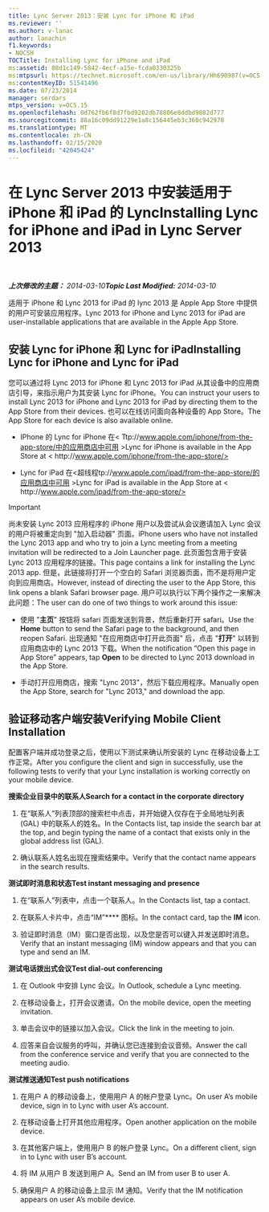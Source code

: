 ```yaml
---
title: Lync Server 2013：安装 Lync for iPhone 和 iPad
ms.reviewer: ''
ms.author: v-lanac
author: lanachin
f1.keywords:
- NOCSH
TOCTitle: Installing Lync for iPhone and iPad
ms:assetid: 88d1c149-5842-4ecf-a15e-fcda0330325b
ms:mtpsurl: https://technet.microsoft.com/en-us/library/Hh690987(v=OCS.15)
ms:contentKeyID: 51541496
ms.date: 07/23/2014
manager: serdars
mtps_version: v=OCS.15
ms.openlocfilehash: 0d762fb6f8d7fbd9202db78806e8ddbd9082d777
ms.sourcegitcommit: 88a16c09dd91229e1a8c156445eb3c360c942978
ms.translationtype: MT
ms.contentlocale: zh-CN
ms.lasthandoff: 02/15/2020
ms.locfileid: "42045424"
---
```

<div data-xmlns="http://www.w3.org/1999/xhtml">

<div class="topic" data-xmlns="http://www.w3.org/1999/xhtml" data-msxsl="urn:schemas-microsoft-com:xslt" data-cs="http://msdn.microsoft.com/">

<div data-asp="http://msdn2.microsoft.com/asp">

# <a name="installing-lync-for-iphone-and-ipad-in-lync-server-2013"></a><span data-ttu-id="d091f-102">在 Lync Server 2013 中安装适用于 iPhone 和 iPad 的 Lync</span><span class="sxs-lookup"><span data-stu-id="d091f-102">Installing Lync for iPhone and iPad in Lync Server 2013</span></span>

</div>

<div id="mainSection">

<div id="mainBody">

<span> </span>

<span data-ttu-id="d091f-103">_**上次修改的主题：** 2014-03-10_</span><span class="sxs-lookup"><span data-stu-id="d091f-103">_**Topic Last Modified:** 2014-03-10_</span></span>

<span data-ttu-id="d091f-104">适用于 iPhone 和 Lync 2013 for iPad 的 lync 2013 是 Apple App Store 中提供的用户可安装应用程序。</span><span class="sxs-lookup"><span data-stu-id="d091f-104">Lync 2013 for iPhone and Lync 2013 for iPad are user-installable applications that are available in the Apple App Store.</span></span>

<div>

## <a name="installing-lync-for-iphone-and-lync-for-ipad"></a><span data-ttu-id="d091f-105">安装 Lync for iPhone 和 Lync for iPad</span><span class="sxs-lookup"><span data-stu-id="d091f-105">Installing Lync for iPhone and Lync for iPad</span></span>

<span data-ttu-id="d091f-106">您可以通过将 Lync 2013 for iPhone 和 Lync 2013 for iPad 从其设备中的应用商店引导，来指示用户为其安装 Lync for iPhone。</span><span class="sxs-lookup"><span data-stu-id="d091f-106">You can instruct your users to install Lync 2013 for iPhone and Lync 2013 for iPad by directing them to the App Store from their devices.</span></span> <span data-ttu-id="d091f-107">也可以在线访问面向各种设备的 App Store。</span><span class="sxs-lookup"><span data-stu-id="d091f-107">The App Store for each device is also available online.</span></span>

  - <span data-ttu-id="d091f-108">IPhone 的 Lync for iPhone 在\< <span></span>Ttp://www.apple.com/iphone/from-the-app-store/中的应用商店中可用 ></span><span class="sxs-lookup"><span data-stu-id="d091f-108">Lync for iPhone is available in the App Store at \< h<span></span>ttp://www.apple.com/iphone/from-the-app-store/></span></span>

  - <span data-ttu-id="d091f-109">Lync for iPad 在\<超线程<span></span>tp://www.apple.com/ipad/from-the-app-store/的应用商店中可用 ></span><span class="sxs-lookup"><span data-stu-id="d091f-109">Lync for iPad is available in the App Store at \< ht<span></span>tp://www.apple.com/ipad/from-the-app-store/></span></span>

<div>


> [!IMPORTANT]  
> <span data-ttu-id="d091f-110">尚未安装 Lync 2013 应用程序的 iPhone 用户以及尝试从会议邀请加入 Lync 会议的用户将被重定向到 "加入启动器" 页面。</span><span class="sxs-lookup"><span data-stu-id="d091f-110">iPhone users who have not installed the Lync 2013 app and who try to join a Lync meeting from a meeting invitation will be redirected to a Join Launcher page.</span></span> <span data-ttu-id="d091f-111">此页面包含用于安装 Lync 2013 应用程序的链接。</span><span class="sxs-lookup"><span data-stu-id="d091f-111">This page contains a link for installing the Lync 2013 app.</span></span> <span data-ttu-id="d091f-112">但是，此链接将打开一个空白的 Safari 浏览器页面，而不是将用户定向到应用商店。</span><span class="sxs-lookup"><span data-stu-id="d091f-112">However, instead of directing the user to the App Store, this link opens a blank Safari browser page.</span></span> <span data-ttu-id="d091f-113">用户可以执行以下两个操作之一来解决此问题：</span><span class="sxs-lookup"><span data-stu-id="d091f-113">The user can do one of two things to work around this issue:</span></span> 
> <UL>
> <LI>
> <P><span data-ttu-id="d091f-114">使用 "<STRONG>主页</STRONG>" 按钮将 safari 页面发送到背景，然后重新打开 safari。</span><span class="sxs-lookup"><span data-stu-id="d091f-114">Use the <STRONG>Home</STRONG> button to send the Safari page to the background, and then reopen Safari.</span></span> <span data-ttu-id="d091f-115">出现通知 "在应用商店中打开此页面" 后，点击 "<STRONG>打开</STRONG>" 以转到应用商店中的 Lync 2013 下载。</span><span class="sxs-lookup"><span data-stu-id="d091f-115">When the notification “Open this page in App Store” appears, tap <STRONG>Open</STRONG> to be directed to Lync 2013 download in the App Store.</span></span></P>
> <LI>
> <P><span data-ttu-id="d091f-116">手动打开应用商店，搜索 "Lync 2013"，然后下载应用程序。</span><span class="sxs-lookup"><span data-stu-id="d091f-116">Manually open the App Store, search for "Lync 2013," and download the app.</span></span></P></LI></UL>



</div>

</div>

<div>

## <a name="verifying-mobile-client-installation"></a><span data-ttu-id="d091f-117">验证移动客户端安装</span><span class="sxs-lookup"><span data-stu-id="d091f-117">Verifying Mobile Client Installation</span></span>

<span data-ttu-id="d091f-118">配置客户端并成功登录之后，使用以下测试来确认所安装的 Lync 在移动设备上工作正常。</span><span class="sxs-lookup"><span data-stu-id="d091f-118">After you configure the client and sign in successfully, use the following tests to verify that your Lync installation is working correctly on your mobile device.</span></span>

<span data-ttu-id="d091f-119">**搜索企业目录中的联系人**</span><span class="sxs-lookup"><span data-stu-id="d091f-119">**Search for a contact in the corporate directory**</span></span>

1.  <span data-ttu-id="d091f-120">在“联系人”列表顶部的搜索栏中点击，并开始键入仅存在于全局地址列表 (GAL) 中的联系人的姓名。</span><span class="sxs-lookup"><span data-stu-id="d091f-120">In the Contacts list, tap inside the search bar at the top, and begin typing the name of a contact that exists only in the global address list (GAL).</span></span>

2.  <span data-ttu-id="d091f-121">确认联系人姓名出现在搜索结果中。</span><span class="sxs-lookup"><span data-stu-id="d091f-121">Verify that the contact name appears in the search results.</span></span>

<span data-ttu-id="d091f-122">**测试即时消息和状态**</span><span class="sxs-lookup"><span data-stu-id="d091f-122">**Test instant messaging and presence**</span></span>

1.  <span data-ttu-id="d091f-123">在“联系人”列表中，点击一个联系人。</span><span class="sxs-lookup"><span data-stu-id="d091f-123">In the Contacts list, tap a contact.</span></span>

2.  <span data-ttu-id="d091f-124">在联系人卡片中，点击“IM”\*\*\*\* 图标。</span><span class="sxs-lookup"><span data-stu-id="d091f-124">In the contact card, tap the **IM** icon.</span></span>

3.  <span data-ttu-id="d091f-125">验证即时消息（IM）窗口是否出现，以及您是否可以键入并发送即时消息。</span><span class="sxs-lookup"><span data-stu-id="d091f-125">Verify that an instant messaging (IM) window appears and that you can type and send an IM.</span></span>

<span data-ttu-id="d091f-126">**测试电话拨出式会议**</span><span class="sxs-lookup"><span data-stu-id="d091f-126">**Test dial-out conferencing**</span></span>

1.  <span data-ttu-id="d091f-127">在 Outlook 中安排 Lync 会议。</span><span class="sxs-lookup"><span data-stu-id="d091f-127">In Outlook, schedule a Lync meeting.</span></span>

2.  <span data-ttu-id="d091f-128">在移动设备上，打开会议邀请。</span><span class="sxs-lookup"><span data-stu-id="d091f-128">On the mobile device, open the meeting invitation.</span></span>

3.  <span data-ttu-id="d091f-129">单击会议中的链接以加入会议。</span><span class="sxs-lookup"><span data-stu-id="d091f-129">Click the link in the meeting to join.</span></span>

4.  <span data-ttu-id="d091f-130">应答来自会议服务的呼叫，并确认您已连接到会议音频。</span><span class="sxs-lookup"><span data-stu-id="d091f-130">Answer the call from the conference service and verify that you are connected to the meeting audio.</span></span>

<span data-ttu-id="d091f-131">**测试推送通知**</span><span class="sxs-lookup"><span data-stu-id="d091f-131">**Test push notifications**</span></span>

1.  <span data-ttu-id="d091f-132">在用户 A 的移动设备上，使用用户 A 的帐户登录 Lync。</span><span class="sxs-lookup"><span data-stu-id="d091f-132">On user A’s mobile device, sign in to Lync with user A’s account.</span></span>

2.  <span data-ttu-id="d091f-133">在移动设备上打开其他应用程序。</span><span class="sxs-lookup"><span data-stu-id="d091f-133">Open another application on the mobile device.</span></span>

3.  <span data-ttu-id="d091f-134">在其他客户端上，使用用户 B 的帐户登录 Lync。</span><span class="sxs-lookup"><span data-stu-id="d091f-134">On a different client, sign in to Lync with user B’s account.</span></span>

4.  <span data-ttu-id="d091f-135">将 IM 从用户 B 发送到用户 A。</span><span class="sxs-lookup"><span data-stu-id="d091f-135">Send an IM from user B to user A.</span></span>

5.  <span data-ttu-id="d091f-136">确保用户 A 的移动设备上显示 IM 通知。</span><span class="sxs-lookup"><span data-stu-id="d091f-136">Verify that the IM notification appears on user A’s mobile device.</span></span>

</div>

</div>

<span> </span>

</div>

</div>

</div>

